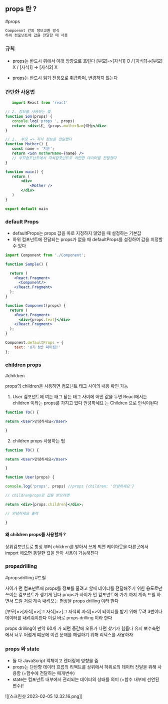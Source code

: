 ##  props 란 ? 
#props

``` txt 
Compoennt 간의 정보교환 방식 
하위 컴포넌트에 값을 전달할 때 사용
```

 
### 규칙
 
  - props는 반드시 위에서 아래 방향으로 흐린다 
	 [부모]->[자식1] O /  [자식1]->[부모] X / [자식1] -> [자식2] X
	
  - props는 반드시 읽기 전용으로 취급하며, 변경하지 않는다 


### 간단한 사용법 
 ``` jsx 
    import React from 'react'

 // 2. 정보를 사용하는 법
function Son(props) {
    console.log('props ', props)
    return <div>나는 {props.motherNam}아들</div>
}

 // 1.  부모 => 자식 정보를 전달했다
function Mother() {
    const name = '지훈';
    return <Son motherName={name} />
    // 부모컴포넌트에서 자식컴포넌트로 어떤한 데이터를 전달했다 
}

function main() {
    return (
        <div>
            <Mother />
        </div>
    )
}

export default main
```

### default Props
- defaultProps는 props 값을 따로 지정하지 않았을 때 설정하는 기본값
- 하위 컴포넌트에 전달되는 props가 없을 때 defaultProps를 설정하여 값을 지정할 수 있다

```jsx
import Component from './Component';

function Sample() {

  return (
    <React.Fragment>
      <Component/>
    </React.Fragment>
  );
}

```

```jsx
function Component(props) {
  return (
    <React.Fragment>
      <div>{props.text}</div>
    </React.Fragment>
  );
}

Component.defaultProps = {
	text: '8기 b반 파이팅!'
};
```

###  children props
#children

 props의 children을 사용하면 컴포넌트 태그 사이의 내용 확인 가능


 1.  User 컴포넌트에 여는 태그 닫는 태그 사이에 어떤 값을 두면 
    React에서는 children 이라는 props를 가지고 있다
    안녕하세요 는 Children 으로 인식이된다
    
```jsx
function TO() {

return <User>안녕하세요</User>

}
```

2. children props 사용하는 법 

```jsx
function TO() {

return <User>안녕하세요</User>

}

function User(props) {

console.log('props', props) //props {children: '안녕하세요'}

// childrenprops로 값을 받으려면

return <div>{props.children}</div>;

// 안녕하세요 출력

}
```



#### 왜 children props를 사용할까 ?

 상위컴포넌트로 항상 부터 children를 받아서 쓰게 되면 
 레이아웃을 다른곳에서 import 해오면 동일한 값을 받아 사용이 가능해진다

 






### propsdrilling 

#propsdrilling #드릴


사이가 먼 컴포넌트에 props를 정보를 줄려고 할때 데이터를 전달해주기 위한 용도로만 
쓰이는 컴포넌트가 생기게 된다  props가 사이가 먼 컴포넌트에 가기 까지 계속 드릴 하면서
드릴 처럼 계속 내려오는 현상을 props drilling 이라 한다 

[부모]=>[자식]=>[그 자식]=>[그 자식의 자식]=>이 테이터를 받기 위해 무려 3번이나
데이터를 내려줘야한다 이걸 바로 props drilling 이라 한다 

 props drilling이 만약 60개 가 되면 중간에 오류가 나면 찾기가 힘들다 
 유지 보수측면에서 너무 어렵게 떄문에 이런 문제를 해결하기 위해 리덕스를 사용하자 





### props 와 state 
- 둘 다 JavaScript 객체이고 렌더링에 영향을 줌
- props는 단반향 데이터 흐름의 리액트를 상위에서 하위로의 데이터 전달을 위해 사용함 (=함수에 전달하는 매개변수)
- state는 컴포넌트 내부에서 관리되는 데이터의 상태를 의미 (=함수 내부에 선언된 변수)!

![[스크린샷 2023-02-05 12.32.16.png]]


